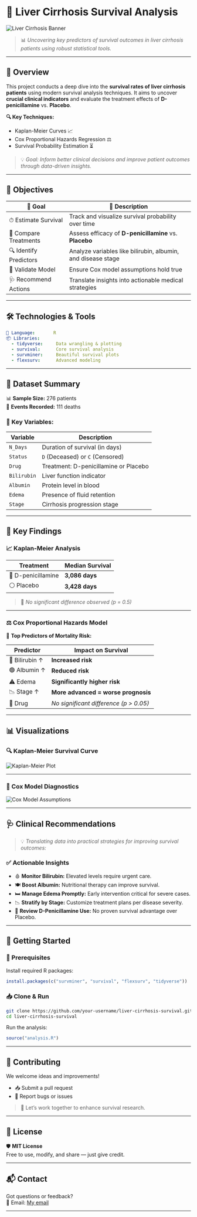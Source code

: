 
# 🧪 **Liver Cirrhosis Survival Analysis**

![Liver Cirrhosis Banner](https://via.placeholder.com/1200x400.png?text=Liver+Cirrhosis+Survival+Analysis)

> 📊 *Uncovering key predictors of survival outcomes in liver cirrhosis patients using robust statistical tools.*

---

## 📖 Overview  

This project conducts a deep dive into the **survival rates of liver cirrhosis patients** using modern survival analysis techniques. It aims to uncover **crucial clinical indicators** and evaluate the treatment effects of **D-penicillamine** vs. **Placebo**.

**🔍 Key Techniques:**
- Kaplan-Meier Curves 📈
- Cox Proportional Hazards Regression ⚖️
- Survival Probability Estimation ⏳

> 💡 *Goal: Inform better clinical decisions and improve patient outcomes through data-driven insights.*

---

## 🎯 Objectives  

| 🧭 Goal | 🎯 Description |
|--------|----------------|
| ⏱ Estimate Survival | Track and visualize survival probability over time |
| 💊 Compare Treatments | Assess efficacy of **D-penicillamine** vs. **Placebo** |
| 🔍 Identify Predictors | Analyze variables like bilirubin, albumin, and disease stage |
| 📐 Validate Model | Ensure Cox model assumptions hold true |
| 🩺 Recommend Actions | Translate insights into actionable medical strategies |

---

## 🛠 Technologies & Tools  

```yaml
🧪 Language:       R
📦 Libraries:      
  - tidyverse:     Data wrangling & plotting
  - survival:      Core survival analysis
  - survminer:     Beautiful survival plots
  - flexsurv:      Advanced modeling
```

---

## 📂 Dataset Summary  

📊 **Sample Size:** 276 patients  
🧬 **Events Recorded:** 111 deaths  

### 🔑 Key Variables:
| Variable     | Description                             |
|--------------|-----------------------------------------|
| `N_Days`     | Duration of survival (in days)          |
| `Status`     | `D` (Deceased) or `C` (Censored)        |
| `Drug`       | Treatment: D-penicillamine or Placebo   |
| `Bilirubin`  | Liver function indicator                |
| `Albumin`    | Protein level in blood                  |
| `Edema`      | Presence of fluid retention             |
| `Stage`      | Cirrhosis progression stage             |

---

## 🔬 Key Findings  

### 📈 Kaplan-Meier Analysis  
| Treatment        | Median Survival |
|------------------|------------------|
| 💊 D-penicillamine | **3,086 days**   |
| ⚪ Placebo         | **3,428 days**   |

> 🧪 *No significant difference observed (p = 0.5)*

---

### ⚖️ Cox Proportional Hazards Model  

🧠 **Top Predictors of Mortality Risk:**

| Predictor        | Impact on Survival                  |
|------------------|--------------------------------------|
| 🔴 Bilirubin ↑   | **Increased risk**                   |
| 🟢 Albumin ↑     | **Reduced risk**                     |
| ⚠️ Edema         | **Significantly higher risk**        |
| 📉 Stage ↑       | **More advanced = worse prognosis**  |
| 💊 Drug          | *No significant difference (p > 0.05)* |

---

## 📊 Visualizations  

### 🔍 Kaplan-Meier Survival Curve  
![Kaplan-Meier Plot](https://via.placeholder.com/800x400.png?text=Kaplan-Meier+Survival+Curves)

---

### 🧪 Cox Model Diagnostics  
![Cox Model Assumptions](https://via.placeholder.com/800x400.png?text=Cox+Proportional+Hazards)

---

## 🩺 Clinical Recommendations  

> 💡 *Translating data into practical strategies for improving survival outcomes:*

### ✅ **Actionable Insights**  
- 🩸 **Monitor Bilirubin:** Elevated levels require urgent care.  
- 🍽️ **Boost Albumin:** Nutritional therapy can improve survival.  
- 🛏 **Manage Edema Promptly:** Early intervention critical for severe cases.  
- 📉 **Stratify by Stage:** Customize treatment plans per disease severity.  
- 🚫 **Review D-Penicillamine Use:** No proven survival advantage over Placebo.

---

## 🚀 Getting Started  

### 🔧 Prerequisites  
Install required R packages:
```r
install.packages(c("survminer", "survival", "flexsurv", "tidyverse"))
```

### 📥 Clone & Run  
```bash
git clone https://github.com/your-username/liver-cirrhosis-survival.git
cd liver-cirrhosis-survival
```

Run the analysis:
```r
source("analysis.R")
```

---

## 🤝 Contributing  

We welcome ideas and improvements!  
- 📥 Submit a pull request  
- 🐛 Report bugs or issues  

> 🙌 Let’s work together to enhance survival research.

---

## 📄 License  

🛡️ **MIT License**  
Free to use, modify, and share — just give credit.

---

## 📬 Contact  

Got questions or feedback?  
📩 Email: [My email](mailto:enochosenwafulah@gmail.com)

---

